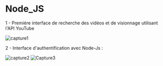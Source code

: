 # Node_JS
 1 - Premiére interface  de recherche des vidéos et de visionnage utilisant l'API YouTube

![capture1](https://github.com/RACHADDOUlFIKAR/Node_JS/assets/97551741/c4f15e09-20c1-468b-99af-48762c5513d9)

2 - Interface  d'authentification avec Node-Js :

![capture2](https://github.com/RACHADDOUlFIKAR/Node_JS/assets/97551741/3797758f-51b8-4e15-8f6d-c0b3b44fd949)
![Capture3](https://github.com/RACHADDOUlFIKAR/Node_JS/assets/97551741/39ce65ec-a9fb-4631-bddd-30d1999e4c16)
